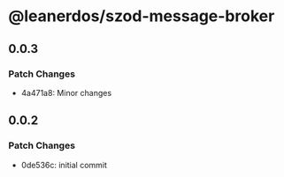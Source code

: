 # @leanerdos/szod-message-broker

## 0.0.3

### Patch Changes

- 4a471a8: Minor changes

## 0.0.2

### Patch Changes

- 0de536c: initial commit
